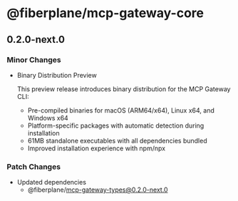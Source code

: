 # @fiberplane/mcp-gateway-core

## 0.2.0-next.0

### Minor Changes

- Binary Distribution Preview

  This preview release introduces binary distribution for the MCP Gateway CLI:

  - Pre-compiled binaries for macOS (ARM64/x64), Linux x64, and Windows x64
  - Platform-specific packages with automatic detection during installation
  - 61MB standalone executables with all dependencies bundled
  - Improved installation experience with npm/npx

### Patch Changes

- Updated dependencies
  - @fiberplane/mcp-gateway-types@0.2.0-next.0

